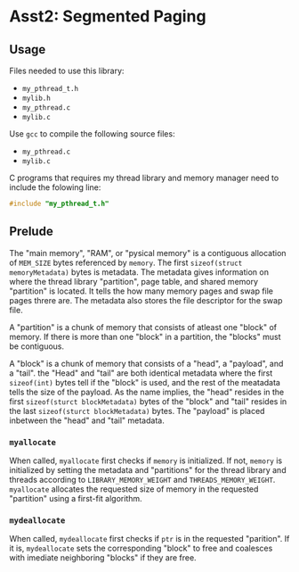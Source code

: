 # Asst2: Segmented Paging

## Usage

Files needed to use this library:

* `my_pthread_t.h`
* `mylib.h`
* `my_pthread.c`
* `mylib.c`

Use `gcc` to compile the following source files:

* `my_pthread.c`
* `mylib.c`

C programs that requires my thread library and memory manager need to include the folowing line:

```c
#include "my_pthread_t.h"
```

## Prelude

The "main memory", "RAM", or "pysical memory" is a contiguous allocation of `MEM_SIZE` bytes referenced  by `memory`. The first `sizeof(struct memoryMetadata)` bytes is metadata. The metadata gives information on where the thread library "partition", page table, and shared memory "partition" is located. It tells the how many memory pages and swap file pages threre are. The metadata also stores the file descriptor for the swap file.

A "partition" is a chunk of memory that consists of atleast one "block" of memory. If there is more than one "block" in a partition, the "blocks" must be contiguous.

A "block" is a chunk of memory that consists of a "head", a "payload", and a "tail". the "Head" and "tail" are both identical metadata where the first `sizeof(int)` bytes tell if the "block" is used, and the rest of the meatadata tells the size of the payload. As the name implies, the "head" resides in the first `sizeof(sturct blockMetadata)` bytes of the "block" and "tail" resides in the last `sizeof(sturct blockMetadata)` bytes. The "payload" is placed inbetween the "head" and "tail" metadata.

### `myallocate`

When called, `myallocate` first checks if `memory` is initialized. If not, `memory` is initialized by setting the metadata and "partitions" for the thread library and threads according to `LIBRARY_MEMORY_WEIGHT` and `THREADS_MEMORY_WEIGHT`. `myallocate` allocates the requested size of memory in the requested "partition" using a first-fit algorithm.

### `mydeallocate`

When called, `mydeallocate` first checks if `ptr` is in the requested "parition". If it is, `mydeallocate` sets the corresponding "block" to free and coalesces with imediate neighboring "blocks" if they are free.